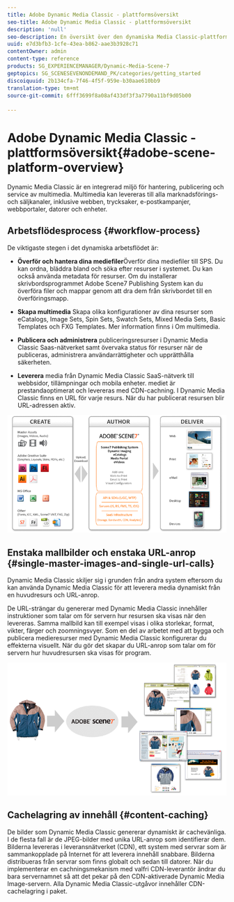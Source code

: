 ```yaml
---
title: Adobe Dynamic Media Classic - plattformsöversikt
seo-title: Adobe Dynamic Media Classic - plattformsöversikt
description: 'null'
seo-description: En översikt över den dynamiska Media Classic-plattformen och arbetsflödesprocessen.
uuid: e7d3bfb3-1cfe-43ea-b862-aae3b3928c71
contentOwner: admin
content-type: reference
products: SG_EXPERIENCEMANAGER/Dynamic-Media-Scene-7
geptopics: SG_SCENESEVENONDEMAND_PK/categories/getting_started
discoiquuid: 2b134cfa-7f46-4f5f-959e-b30aae610bb9
translation-type: tm+mt
source-git-commit: 6fff3699f8a08af433df3f3a7790a11bf9d05b00

---
```



# Adobe Dynamic Media Classic - plattformsöversikt{#adobe-scene-platform-overview}

Dynamic Media Classic är en integrerad miljö för hantering, publicering och service av multimedia. Multimedia kan levereras till alla marknadsförings- och säljkanaler, inklusive webben, trycksaker, e-postkampanjer, webbportaler, datorer och enheter.

## Arbetsflödesprocess {#workflow-process}

De viktigaste stegen i det dynamiska arbetsflödet är:

* **Överför och hantera dina mediefiler**&#x200B;Överför dina mediefiler till SPS. Du kan ordna, bläddra bland och söka efter resurser i systemet. Du kan också använda metadata för resurser. Om du installerar skrivbordsprogrammet Adobe Scene7 Publishing System kan du överföra filer och mappar genom att dra dem från skrivbordet till en överföringsmapp.

* **Skapa multimedia** Skapa olika konfigurationer av dina resurser som eCatalogs, Image Sets, Spin Sets, Swatch Sets, Mixed Media Sets, Basic Templates och FXG Templates. Mer information finns i Om multimedia.

* **Publicera och administrera** publiceringsresurser i Dynamic Media Classic Saas-nätverket samt övervaka status för resurser när de publiceras, administrera användarrättigheter och upprätthålla säkerheten.

* **Leverera** media från Dynamic Media Classic SaaS-nätverk till webbsidor, tillämpningar och mobila enheter. mediet är prestandaoptimerat och levereras med CDN-cachning. I Dynamic Media Classic finns en URL för varje resurs. När du har publicerat resursen blir URL-adressen aktiv.

![Arbetsflödet i Dynamic Media Classic](/help/assets/gs_workflow.png)

## Enstaka mallbilder och enstaka URL-anrop {#single-master-images-and-single-url-calls}

Dynamic Media Classic skiljer sig i grunden från andra system eftersom du kan använda Dynamic Media Classic för att leverera media dynamiskt från en huvudresurs och URL-anrop.

De URL-strängar du genererar med Dynamic Media Classic innehåller instruktioner som talar om för servern hur resursen ska visas när den levereras. Samma mallbild kan till exempel visas i olika storlekar, format, vikter, färger och zoomningsvyer. Som en del av arbetet med att bygga och publicera medieresurser med Dynamic Media Classic konfigurerar du effekterna visuellt. När du gör det skapar du URL-anrop som talar om för servern hur huvudresursen ska visas för program.

![Dynamic Media Classic kan leverera samma huvudbild till olika medier i olika storlekar och format.](/help/assets/gs_dynamic_publishing.png)

## Cachelagring av innehåll {#content-caching}

De bilder som Dynamic Media Classic genererar dynamiskt är cachevänliga. I de flesta fall är de JPEG-bilder med unika URL-anrop som identifierar dem. Bilderna levereras i leveransnätverket (CDN), ett system med servrar som är sammankopplade på Internet för att leverera innehåll snabbare. Bilderna distribueras från servrar som finns globalt och sedan till datorer. När du implementerar en cachningsmekanism med valfri CDN-leverantör ändrar du bara servernamnet så att det pekar på den CDN-aktiverade Dynamic Media Image-servern. Alla Dynamic Media Classic-utgåvor innehåller CDN-cachelagring i paket.
